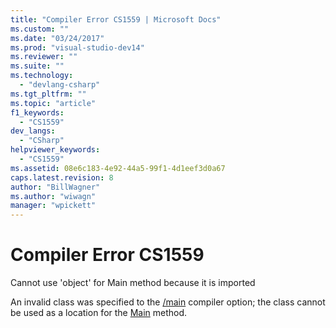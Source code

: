 ```yaml
---
title: "Compiler Error CS1559 | Microsoft Docs"
ms.custom: ""
ms.date: "03/24/2017"
ms.prod: "visual-studio-dev14"
ms.reviewer: ""
ms.suite: ""
ms.technology: 
  - "devlang-csharp"
ms.tgt_pltfrm: ""
ms.topic: "article"
f1_keywords: 
  - "CS1559"
dev_langs: 
  - "CSharp"
helpviewer_keywords: 
  - "CS1559"
ms.assetid: 08e6c183-4e92-44a5-99f1-4d1eef3d0a67
caps.latest.revision: 8
author: "BillWagner"
ms.author: "wiwagn"
manager: "wpickett"
---
```

# Compiler Error CS1559
Cannot use 'object' for Main method because it is imported  
  
 An invalid class was specified to the [/main](../../csharp/language-reference/compiler-options/main-csharp-compiler-options.md) compiler option; the class cannot be used as a location for the [Main](../../csharp/programming-guide/main-and-command-args/main-and-command-line-arguments.md) method.